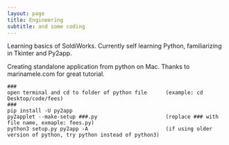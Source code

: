 ```yaml
---
layout: page
title: Engineering
subtitle: and some coding
---
```

Learning basics of SoldiWorks.
Currently self learning Python, familiarizing in Tkinter and Py2app.

Creating standalone application from python on Mac.
Thanks to marinamele.com for great tutorial.

```
###
open terminal and cd to folder of python file      (example: cd Desktop/code/fees)
###
pip install -U py2app
py2applet --make-setup ###.py                      (replace ### with file name, exmaple: fees.py)
python3 setup.py py2app -A                         (if using older version of python, try python instead of python3)
```
